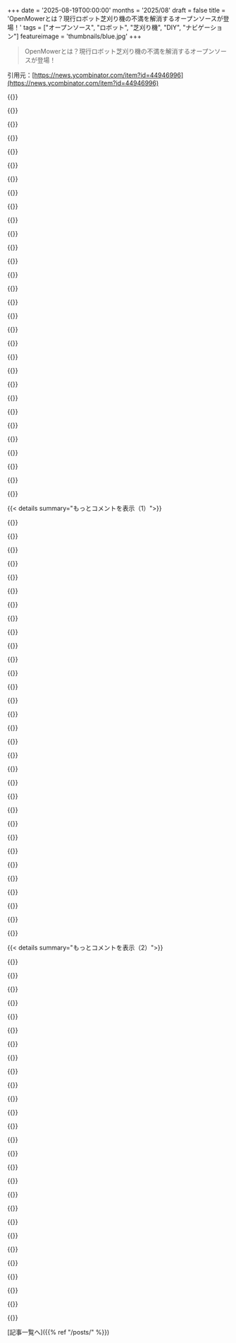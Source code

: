 +++
date = '2025-08-19T00:00:00'
months = '2025/08'
draft = false
title = 'OpenMowerとは？現行ロボット芝刈り機の不満を解消するオープンソースが登場！'
tags = ["オープンソース", "ロボット", "芝刈り機", "DIY", "ナビゲーション"]
featureimage = 'thumbnails/blue.jpg'
+++

> OpenMowerとは？現行ロボット芝刈り機の不満を解消するオープンソースが登場！

引用元：[https://news.ycombinator.com/item?id=44946996](https://news.ycombinator.com/item?id=44946996)




{{<matomeQuote body="最近のロボット芝刈り機はランダム走行なんてほとんどしないよ！俺が買ったEufy E15はGPSなしでカメラでマッピングして、すげー効率的に芝刈りするんだ。<br>OpenMowerがGPSだけだと木の下とかで困るかもね。カメラも組み合わせたらもっと良くなるんじゃない？" userName="albertzeyer" createdAt="2025/08/19 14:03:21" color="#38d3d3">}}




{{<matomeQuote body="俺、Husqvarna使ってるけどめっちゃ満足だよ。ランダム走行だけど、3年間も造園業者いらずで、端と茂みの手入れだけで済んでるんだ。5000sqftのほとんど平らな庭で使ってるよ。" userName="mrbonner" createdAt="2025/08/19 16:50:06" color="#ff5733">}}




{{<matomeQuote body="ワイヤーもGPSも使わないと、簡単に盗まれちゃわないかな？" userName="k7sune" createdAt="2025/08/19 14:56:10" color="">}}




{{<matomeQuote body="俺も盗難のこと考えてたんだ。GPSは絶対必要だね。場所と紐付けとけば、盗まれても動かなくできるし。指定エリア外に出たらテキストで通知する機能も欲しいな。でもバッテリー目的で盗まれる可能性もあるし、なかなか難しい問題だよ。" userName="JoeAltmaier" createdAt="2025/08/19 14:59:26" color="#ff5733">}}




{{<matomeQuote body="GPSって、芝生によくある木の下だと、ちゃんと動かないのが問題だよね。木がある庭が多いから、結局GPS以外に何か必要で、それがあるならGPS自体いらないかもって思うんだ。" userName="bluGill" createdAt="2025/08/19 18:05:21" color="#ff33a1">}}




{{<matomeQuote body="GarminのサイクリングコンピューターみたいなマルチGNSSがあればいいのに。あれ、めっちゃ正確で、道路のどっち側を走ってるかとか、車線のどこにいるかまでわかるんだぜ！" userName="typpilol" createdAt="2025/08/19 22:26:22" color="">}}




{{<matomeQuote body="信号が届かない場所じゃ、マルチGNSSだって役に立たないよ。他の情報を使えばもっと正確になることもあるけど、いつでもってわけじゃないんだ。" userName="bluGill" createdAt="2025/08/19 23:38:58" color="">}}




{{<matomeQuote body="「盗まれたら動かない」なんて、iPhoneみたいな保護レベルにはならないって断言できるね。芝刈り機には工場出荷時リセットボタンが絶対あるよ。" userName="0x457" createdAt="2025/08/19 18:59:01" color="#38d3d3">}}




{{<matomeQuote body="外部と連絡する手段がないと、あまり意味がないよね。一部のメーカーは、セルモジュールつけてSOS送れるようにしてるけど、それには毎月／毎年お金がかかるんだよ。" userName="Kirby64" createdAt="2025/08/20 16:54:27" color="#ff5c5c">}}




{{<matomeQuote body="うちの庭は通りから見えにくい場所にあって、近所の人を信頼してるから、盗難はそんなに問題にならないと思う（願わくばね）。eufyにも追跡目的でオプションのGPSモジュールがあるみたいだけど、ナビゲーションには使われないはず。ただ、詳細はちゃんと確認してないんだ。追跡用のGPSモジュールがオプションで買えるロボットはいくつか見たことがあるよ。" userName="albertzeyer" createdAt="2025/08/19 16:09:12" color="#38d3d3">}}




{{<matomeQuote body="急に小さなLLMと音声シンセサイザーを追加したくなったよ。そうすれば、見知らぬ人が来たら芝刈り機が助けを叫べるじゃん。" userName="joshmarlow" createdAt="2025/08/19 14:58:24" color="">}}




{{<matomeQuote body="ロボット工学三原則の第三原則は「自己防衛！」だね。" userName="jiehong" createdAt="2025/08/19 15:10:38" color="">}}




{{<matomeQuote body="GPSやカメラの代わりに、ローカル測位システムを使うのはどうかな？芝生の周りに、ソーラー給電の小型ビーコンを3つ設置するんだ。" userName="goda90" createdAt="2025/08/19 14:17:29" color="#785bff">}}




{{<matomeQuote body="アンテナ（RTKアンテナ？）を設置するタイプのロボットも見たことあるけど、自分には手間がかかりすぎだったからeufyを選んだんだ。読んだレポートによると、アンテナ付きが必ずしもナビゲーションの精度が良いわけじゃないみたい。むしろ、カメラのみのロボットの方がナビゲーションの問題が一番少なかった印象だよ。" userName="albertzeyer" createdAt="2025/08/19 16:18:24" color="#785bff">}}




{{<matomeQuote body="これは直接GPSは使わないんだよ。GPSだと精度が足りないからね。RTKを使って、基地局から相対的な位置をすごく正確に計算するんだ。" userName="aidenn0" createdAt="2025/08/20 15:32:53" color="#ff5733">}}




{{<matomeQuote body="RTK GPSは、葉っぱが茂った場所の下ではまだ苦戦するよ。やっぱりGPS信号は必要だね。OpenMowerプロジェクトにはデッドレコニング用のアクティブメーターが入ってるけど、すぐにGPSロックに戻らないと、位置精度をあっという間に失ってしまうんだ。" userName="Kirby64" createdAt="2025/08/21 14:59:46" color="#ff33a1">}}




{{<matomeQuote body="君の芝生はどれくらい広くて、ほとんど平らなの？うちの芝生はすごく広くて、片側が傾斜してるから試してみたいんだけど。" userName="codegeek" createdAt="2025/08/19 15:43:56" color="">}}




{{<matomeQuote body="300 m^2くらいかな。eufy E15は最大800 m^2、eufy E18は最大1200 m^2まで対応してるよ。もっと広い芝生用の（高価で大きい）ロボットも見たことがあるな。うちの庭は比較的平らだけど、少し凹凸があるよ。芝生の一部を常に除外するエリアとして簡単にマークできるんだ。" userName="albertzeyer" createdAt="2025/08/19 16:15:32" color="#ff33a1">}}




{{<matomeQuote body="これってValetudo[0]の芝刈り機版って感じ？すごくクールじゃん！ロボット掃除機と芝刈り機でどれくらいコードが共有されてるのか気になるな。<br>[0]: https://valetudo.cloud/" userName="boomskats" createdAt="2025/08/19 09:24:19" color="#38d3d3">}}




{{<matomeQuote body="OpenMowerって知らなかったけど、すごく面白そうだね。7年前のロボット掃除機をこれで「アップグレード」してみようかな。" userName="lxn" createdAt="2025/08/19 09:40:09" color="#ff5c5c">}}




{{<matomeQuote body="Valetudoと違って、OpenMowerは芝刈り機のシャーシとモーターは使うけど、電子機器は全部入れ替えるんだって。" userName="cuu508" createdAt="2025/08/19 10:00:03" color="#ff5733">}}




{{<matomeQuote body="Mowgliプロジェクトは元の芝刈り機のメインボードを再利用するんだって（RPiで強化されるかも）。OpenMowerのデフォルト方式みたいに、メインボードを引っこ抜いて交換するほど洗練されてないみたいだね。" userName="reitanuki" createdAt="2025/08/19 10:14:55" color="#ff33a1">}}




{{<matomeQuote body="リンクありがとう、これすごく役に立つよ。ValetudoとOpenMower、両方すぐに使うことになるかも！ところで、防犯カメラでこれに匹敵するプロジェクトってあるかな？" userName="aswegs8" createdAt="2025/08/19 12:27:36" color="#785bff">}}




{{<matomeQuote body="カメラファームウェアはここを見てね: <br>https://thingino.com<br>https://news.ycombinator.com/item?id=44791984<br>https://openipc.org<br>https://news.ycombinator.com/item?id=44758463<br>NVRはこれ:<br>https://frigate.video<br>https://news.ycombinator.com/item?id=44794508" userName="jonah" createdAt="2025/08/19 15:23:10" color="#785bff">}}




{{<matomeQuote body="防犯カメラに匹敵するものはあるか、だって？それならReoLinkとFrigateだよ。<br>https://frigate.video/" userName="all2" createdAt="2025/08/19 17:39:32" color="#ff5733">}}




{{<matomeQuote body="「現行のロボット芝刈り機はひどい」って記事にあったけど、実はランダム走行でもかなりうまくいくんだよね。境界ワイヤーの設置は大変だけど、一度やれば完璧だし、隣の庭に行ったりしない。ランダム走行も効果的だよ。もっとスマートなロボットで何が改善できるんだろう？<br>境界ワイヤーなしで100%動けば最高だね。あと、子供のおもちゃを壊さないように障害物検出もあればいいな（片付けのモチベーションにもなるけどね！）。" userName="micheljansen" createdAt="2025/08/19 13:49:43" color="#38d3d3">}}




{{<matomeQuote body="Mammotion Yubaを使ってるんだけど、グリッドやライン状に刈られた芝生は本当にかっこいいよ。ロゴだって作れるんだ。ランダム走行よりも見た目もずっといいし、スピードも速いね。" userName="razemio" createdAt="2025/08/19 14:08:56" color="#ff5c5c">}}




{{<matomeQuote body="うちには古いautomower（315xとか）と、navimow x330みたいな新しいボットが混在してるんだ。navimowは”ミニストライプ”にしてくれて綺麗だけど、automowerのランダムパターンだと芝生がちょっと”カーペット”みたいに見えることがあるかな。" userName="ai-christianson" createdAt="2025/08/19 15:36:00" color="#ff5733">}}




{{<matomeQuote body="ソフトウェアの残りのタスクとしては、障害物回避が一番重要みたいだね。位置決めはRTK GPSセンサーを選べるみたいだから、”脱走防止”のためにガイドワイヤーもサポートし続けるのは面白いかも。" userName="zamadatix" createdAt="2025/08/19 14:09:57" color="#45d325">}}




{{<matomeQuote body="ワイヤー式のロボット芝刈り機が良いって言っても、最新世代がダメってわけじゃないよ。俺のMammotion Luba 2はバッチリ動くし、ハードウェアも測位も最高。ソフトは細かい不満もあるけど、全体的にすごいぜ！" userName="foobarian" createdAt="2025/08/19 14:08:21" color="#785bff">}}




{{< details summary="もっとコメントを表示（1）">}}

{{<matomeQuote body="ロボット芝刈り機のブレードはここ見ると分かるよ - https://images.squarespace-cdn.com/content/v1/676d76e61268a4...。Sunseeker X7を使ってるけど、ハードウェアは完璧で、あとはソフトウェア次第って感じ。アプデでどんどん良くなるのは、Elonの車みたいだね。ロボット芝刈り機は人間より優秀だし、夜中の3時に動かして防犯や野生動物の監査にも使えるって、マジで興奮する時代だよ！" userName="aaron695" createdAt="2025/08/19 02:39:19" color="#45d325">}}




{{<matomeQuote body="夜行性のハリネズミとか動物を守るために、夜中にロボット芝刈り機を動かすのはやめてほしいな。" userName="lars_francke" createdAt="2025/08/19 06:25:04" color="">}}




{{<matomeQuote body="動物だけでなく、静かな夜を過ごしたいみんなのためにも、夜中に動かすのはやめてほしいよ。" userName="lukan" createdAt="2025/08/19 08:34:13" color="">}}




{{<matomeQuote body="夜中に動かせるって話だから、もしかして静かなのかな？もしそうじゃないなら、元の投稿者はクレイジーだよな。俺はそう思っちゃうんだけど、どうかな？" userName="alias_neo" createdAt="2025/08/19 08:59:37" color="">}}




{{<matomeQuote body="高回転のものは静かじゃないよ、特に夜はね。ガソリン芝刈り機よりは静かだけど、田舎じゃ昼間でもうるさいと感じる。夜に使ってる人は見たことないし、それには理由があるんだ。元の投稿者はもうシャドウバンされてて、ひどい返信をしてたみたいだよ。" userName="lukan" createdAt="2025/08/19 09:10:37" color="#ff5c5c">}}




{{<matomeQuote body="ハリネズミみたいな野生動物は、ロボット芝刈り機に轢かれて切り刻まれたら、血まみれになって苦しみながら死んでいくことになるよ。素敵な野生動物の監査だね。ハリネズミは絶滅危惧種なんだから、昼間にロボット芝刈り機を動かしてくれよ。こういう想像が嫌なら、ハリネズミ救助で働く人たちのことを考えてみてほしい。" userName="lionkor" createdAt="2025/08/19 07:47:48" color="#45d325">}}




{{<matomeQuote body="モデルによるんじゃないかな。俺のは10メートル以上離れたら、もう聞こえないくらい静かだよ。" userName="phito" createdAt="2025/08/19 09:43:47" color="">}}




{{<matomeQuote body="電気モーターって、RPMが高くてもデシベルは低くできるんだ。完全に静かじゃないけど、25フィート（約7.6メートル）くらい離れれば、ほとんど聞こえなくなるくらい静かだよ。" userName="infecto" createdAt="2025/08/19 12:23:13" color="#45d325">}}




{{<matomeQuote body="うん、夜中の芝刈り機はひどいアイデアだね。この前、隣の家の煙探知機が電池切れで鳴ってるのが聞こえて、翌日電池を換えに行ってあげたんだ。あと、「showdead」設定なんて知らなかったよ、教えてくれてありがとう。" userName="alias_neo" createdAt="2025/08/19 09:23:30" color="">}}




{{<matomeQuote body="芝生の大部分を自然な景観に変えて、レクリエーションに使う部分だけを芝刈りする方がずっといいよね。" userName="goda90" createdAt="2025/08/19 14:22:12" color="">}}




{{<matomeQuote body="電動芝刈り機（ロボットじゃないけど）を使ってるんだけど、ガソリン式とそんなに音量が変わらないんだよね。エンジンの音はしないけど、ブレードが芝を刈る音が大半の騒音になってる。だからロボット芝刈り機を夜中に動かすのはあんまり良くないと思うよ。" userName="bigstrat2003" createdAt="2025/08/19 14:36:03" color="#785bff">}}




{{<matomeQuote body="chrip！YouTubeやTikTokの動画で、そういう生活をしてる人が増えてるって発見があるんだよな。" userName="SV_BubbleTime" createdAt="2025/08/19 14:42:10" color="">}}




{{<matomeQuote body="夜中？それは疑わしいな。日中なら、通常の環境音レベルでなら可能かもね。" userName="lukan" createdAt="2025/08/19 09:47:08" color="">}}




{{<matomeQuote body="ある程度経つと、脳がそのビーコン音を完全に無視するようになるよ。もしそもそもその音に気づくならね。トラックのバック音も、どこにいるか聞こえなくならないようにホワイトノイズ（または他の色のノイズ）を出すものに置き換えられてるのと似た理由だよ。これは体験しないと信じられないけどね。" userName="extraduder_ire" createdAt="2025/08/19 18:50:17" color="#785bff">}}




{{<matomeQuote body="＞夜中に使ってる人を見たことないって言うけど…いつまで確認してたの？朝5時に設定して、起きる前に終わらせるっていうのはアリだと思うよ。" userName="PunchyHamster" createdAt="2025/08/19 13:58:45" color="">}}




{{<matomeQuote body="それは同意できないな（SA650BベースのOpenMowerを自分で作ったんだけど）。田舎の地域だと、夜中でも10mくらい離れたら聞こえないよ。<br>午後の作業が終わる時以外は夜中に動かさないけどね。" userName="reitanuki" createdAt="2025/08/19 10:12:20" color="#ff5733">}}




{{<matomeQuote body="ちょっと頑丈になったロボット掃除機みたいなものにしては、まだ価格が高すぎるよ。その値段なら中古車が買えて、信頼性を上げるのにも十分な予算が残るくらいだ。安価なモデルの品質も良くない。Einhell（ヨーロッパのDeWaltみたいな電動工具ブランド）のを2台買ったけど、両方ともモーター故障で返品したよ。交換モーターは150ユーロで、バッテリーなしの400ユーロのロボット用だった。（18Vの工具バッテリーが使えるのが魅力だったんだけどね、簡単に交換できるから。）" userName="fy20" createdAt="2025/08/19 06:07:35" color="#ff33a1">}}




{{<matomeQuote body="最新のカミソリブレード式ロボット芝刈り機はほとんど聞こえないよ。Segwayは58 dBAと主張してる。都市部（こういう小型ロボット芝刈り機は小さな都市の芝生向けだけど）だと、背景騒音レベルもそれくらいになる。隣に立ってれば少し聞こえるかもしれないけど、フェンスとか隣人との距離があれば誰も迷惑しないんじゃないかな。" userName="Kirby64" createdAt="2025/08/20 17:08:00" color="#ff5733">}}




{{<matomeQuote body="ハリネズミって、自分に向かってくるうるさいものも無視するの？" userName="PunchyHamster" createdAt="2025/08/19 13:59:39" color="">}}




{{<matomeQuote body="住んでる場所やどんな生き物、昆虫がいるかで大きく変わるよ。自然な景観は大好きだけど、ただ芝生を伸ばしっぱなしにするのは違うんだよね。" userName="SV_BubbleTime" createdAt="2025/08/19 14:40:38" color="">}}




{{<matomeQuote body="そうだね、でも人間にとって静かでも、ハリネズミにとっては全然違うかもってこと忘れないで。地面を伝わる振動とか、人間目線じゃ気づかないことが、野生動物を混乱させるって意外と多いんだよね。" userName="wrasee" createdAt="2025/08/19 13:49:15" color="#45d325">}}




{{<matomeQuote body="ていうか、この芝刈り機ってどれくらい速いの？動物をひき殺すほど速いとは思えないんだけど。" userName="wing-_-nuts" createdAt="2025/08/19 16:04:44" color="">}}




{{<matomeQuote body="モデルによるだろうけど、うちのはMammotion Luba 2で、すごく静かだよ。夜中に動かさないのは、ヘッドライトがかなり明るいから。隣の家に影とか光の影響が出ちゃうかもって心配で、小さい子どもがいるの知ってるからね。" userName="foobarian" createdAt="2025/08/19 14:19:39" color="#ff33a1">}}




{{<matomeQuote body="良い考えだけど、結局動物は殺しちゃうんだよね。俺は48インチの乗用芝刈り機で田舎に住んでるけど、最初は小動物を心配してた。でも、どんなに頑張っても何匹かは死んじゃうって気づいたんだ。芝生は伸びてから刈るし、自然な環境だから小動物がたくさん住んでる。ウサギをひいたのは一回だけ覚えてるけど、見えないところでどれくらい死んでるか。子鹿じゃないだけマシかな。赤ちゃん鹿は、コンバインに引き寄せられるみたいだからね。" userName="HeyLaughingBoy" createdAt="2025/08/19 21:03:45" color="#ff33a1">}}




{{<matomeQuote body="朝5時に、隣の人が何か道具使ってる音で起こされたことないの？" userName="nemomarx" createdAt="2025/08/19 14:21:22" color="">}}




{{<matomeQuote body="「ただ伸ばしっぱなしにしろ」とは言ってないよ。レクリエーションに使う部分以外は自然な景観に変えようってこと。多くの場所で、例えば前庭なんてほとんど使わないでしょ。そこを自然な景観にしたら、実際に何を植えるかにもよるけど、年に1回以下しか芝刈りしなくて済むかもしれないよ。" userName="goda90" createdAt="2025/08/19 14:53:13" color="">}}




{{<matomeQuote body="もしかして、あなたの特定のモデルの話？俺はMakitaの電動芝刈り機を使ってるけど、全然違うよ。すごくリラックスできるし、耳栓なしで芝刈りしてるんだ。どのくらい音が届くかテストしたけど、隣近所の人は誰も聞こえないみたい。一方で、周りの隣人や何区画も離れたところから、ガソリン芝刈り機の音が聞こえてくるんだよね。" userName="lowkj" createdAt="2025/08/20 13:23:37" color="#ff5c5c">}}




{{<matomeQuote body="これは情報不足だよ。うちのNavimowはほとんど音が出ないんだ。草を刈る時にカチカチッとかプツプツッて音が少しするだけ。機械の部品が全然違ってて、ヘリコプターみたいなブレードじゃなくて、縁にカミソリの刃がついた静かなソリッドディスクなんだ。" userName="arcticfox" createdAt="2025/08/19 16:56:45" color="#45d325">}}




{{<matomeQuote body="超静音の新しい世代の芝刈り機があるのか、それとも俺たちの聴力レベルが全然違うのか、どっちかだな。追記:でも、俺は周りを歩いてて感じる芝刈り機の音しか知らないからね。自分では持ってないし、そのモデル番号も調べてないんだ。もしかしたら調べてみるかも。" userName="lukan" createdAt="2025/08/19 10:48:12" color="">}}




{{<matomeQuote body="脅かされた時に隠れたり動かない動物が心配って話だろ。ウサギを追いかけるわけじゃなくてさ。それに、動物たちは騒音に慣れていくうちに怪我することもあるだろうし。" userName="eightys3v3n" createdAt="2025/08/19 20:46:28" color="">}}

{{</details>}}




{{< details summary="もっとコメントを表示（2）">}}

{{<matomeQuote body="これ、ハードウェアのプロジェクトだったら良かったのに。今の乗用芝刈り機は品質も価格もひどい。俺も2台壊れて、1台は配線が燃えるし、もう1台は数十年使われてる最悪なエンジンで年に数回ぶっ壊れる。新品も中古も信じられないくらい高いんだ。だから、Ryobiの電動芝刈り機からモーターを回収して、既存の乗用芝刈り機をフル電動化することにしたんだ。Ryobiの40Vバッテリーを再利用できるから、バッテリーシステムを自作する必要がないのがマジでいい。こういうちゃんと設計されたプロジェクトが出てきたら最高なんだけどね。eBayでモーターが約50ドル、コントローラーも同じくらいで手に入るし、可能性はすごいあると思うよ。" userName="IgorPartola" createdAt="2025/08/19 05:07:59" color="#ff33a1">}}




{{<matomeQuote body="最新の技術部品とUS製10年保証バッテリー、バイオ複合材を使って、John Deere Gatorを凌駕する電動UTVをゼロから設計したんだ。NEVの特例措置は面白いね。RCカーをスケールアップする方法を学んだから、LincolnやTeslaがEVだからといって色んなものを詰め込む考え方とは違う。EVはシンプルに使うのが一番だよ。" userName="6stringmerc" createdAt="2025/08/19 14:26:42" color="">}}




{{<matomeQuote body="もし情報がオンラインにあるなら、もっと詳しく聞きたいな。うちの乗用芝刈り機とガーデントラクターが壊れないから、電動芝刈り機はしばらく諦めてるんだ。修理できる限り古いものを使いたいしね。でも、Honda Foremanより静かな電動UTVを作るのはすごく興味あるよ。" userName="HeyLaughingBoy" createdAt="2025/08/19 21:10:29" color="">}}




{{<matomeQuote body="新品も中古も価格が高すぎるってことはさ、発表されてるインフレ率って間違ってんじゃないの？こんな事例がいくつあれば、その仮説を立てられるんだろうね。" userName="vdupras" createdAt="2025/08/19 12:21:28" color="">}}




{{<matomeQuote body="芝刈り機みたいな一部の商品だけじゃなくて、食料、住宅、エネルギー、教育、医療みたいにみんなが大量に買うものを見ないとインフレは判断できないよ。(ところで、君の数字が正しいかどうかも分からないし、どこの国にいるのかも知らないけどね。)" userName="marcosdumay" createdAt="2025/08/19 13:59:47" color="">}}




{{<matomeQuote body="インフレって測り方が色々あるんだよね。絶対値じゃなくて、たくさんの商品の平均値みたいなもんだよ。色々な証券の組み合わせがあるインデックスファンドみたいな感じだね。" userName="IgorPartola" createdAt="2025/08/19 17:19:03" color="">}}




{{<matomeQuote body="価格の高さも問題だけど、Briggs & Strattonのエンジン設計が本当にひどいんだよ。ガバナーとオイルポンプが一体で壊れやすいし、圧縮開放機構も貧弱で金属片が飛散する。カムシャフトの構造も粗悪で、ヘッドガスケットもすぐにダメになる。ロッカーアームも常に調整が必要で、今の小型乗用芝刈り機市場はクソ。GreenworksやRyobiの電動機はいいけど5,000ドルもするし、ガソリンに比べてバッテリーのエネルギー密度が低すぎるのが課題だね。<br>画像リンク: https://www.lawnmowerpros.com/prodimages/691968.jpg, https://www.briggsbits.co.uk/acatalog/84005207.3.jpeg, https://www.lsengineers.co.uk/media/catalog/product/cache/21..." userName="IgorPartola" createdAt="2025/08/19 17:58:03" color="#ff33a1">}}




{{<matomeQuote body="このデザインって新しいの？うちの40年前のMurrayガーデントラクター、冬はかかりにくいけど全然壊れる気配ないんだよね。18hp 2気筒 Briggs 4ストロークエンジンなんだけどさ。" userName="HeyLaughingBoy" createdAt="2025/08/19 21:15:05" color="#38d3d3">}}




{{<matomeQuote body="これはIntekシングルシリンダー500ccで、16-18hpらしいね。新しいデザインなんだろうけど、そこまで最新じゃないと思う。Vツインはもっと壊れにくいらしいけど、分解してないからわかんないや。でもVツインは配線不良で火事になるって噂もあるんだよね。" userName="IgorPartola" createdAt="2025/08/19 21:47:58" color="#ff5c5c">}}




{{<matomeQuote body="もし投稿者がUSAの人なら、インフレだけじゃなくてTrump Tariffsも影響してるんじゃないかな？" userName="Mumps" createdAt="2025/08/19 13:41:12" color="">}}




{{<matomeQuote body="うん、USAに住んでるよ。インフレは物価全体の上がることだから、関税もその一因だよね。どれくらいかはわかんないけど、この件では結構影響してる気がするな。" userName="IgorPartola" createdAt="2025/08/19 17:17:19" color="">}}




{{<matomeQuote body="「新しい挑戦を探してる」って？じゃあ芝刈り機を改造して道路脇のゴミを自動で拾うようにして、Caltransに売ってくれよ。dot.ca.govを見てみてくれ！" userName="sema4hacker" createdAt="2025/08/19 01:32:58" color="#785bff">}}




{{<matomeQuote body="タイトルを読んで思い出したけど、90年代にうちの近所の人たちは自作で芝刈り機作ってたんだ。父がスクラップと洗濯機のモーター、ベビーカーの車輪で作ったんだよ。オープンソースみたいな感じで、みんな真似したり手伝ったりしてたな。結構長く使えてたんだよ :)" userName="paffdragon" createdAt="2025/08/19 03:57:09" color="#45d325">}}




{{<matomeQuote body="うちの叔父さん、何年も半DIYの芝刈り機使ってたんだ。壊れたエンジンを古い電動ドリルに替えてたんだけど、それでちゃんと動いてたよ。" userName="jabl" createdAt="2025/08/19 06:04:28" color="">}}




{{<matomeQuote body="近所の人、太陽光発電で排気ガスゼロ、自動で肥料まいて生物多様性も高める自律型芝刈りロボットを何台も持ってるんだ。彼はそれを「tortoises」って呼んでるよ。" userName="coryodaniel" createdAt="2025/08/19 13:08:04" color="#ff33a1">}}




{{<matomeQuote body="これ楽しいプロジェクトだよね。数年前、プッシュリールモアを自律制御できるように改造したんだ。一般的なロボット芝刈り機よりは安全じゃないけど、Lidarを選んでベースアンテナも要らなかった。週1で動かすだけで、カット品質が最高なんだ。" userName="conductr" createdAt="2025/08/19 04:36:12" color="#ff33a1">}}




{{<matomeQuote body="芝刈り機の写真とかビデオ、共有してくれない？俺、プッシュリールモアをキットなしで電動化したんだけど、自律化を目指して、駆動輪用に高トルク低速モーターを導入しようかと思ってるんだ。君の経験、ぜひ見たいな！" userName="skewbone" createdAt="2025/08/19 12:15:19" color="#38d3d3">}}




{{<matomeQuote body="自宅用にOpenMower作ったけど、部品調達の店が閉まっちゃった。シャーシはVスロットアルミフレームで組んで、ハブモーターやバッテリーはAmazonとかAliexpressで買ったよ。マイコンはArduino Megaで、ケースはひっくり返したRubbermaidコンテナを使ったんだ。<br>あとは芝刈り部分をどう取り付けるかだけ考えれば、他の乗り物を作るのと同じさ。" userName="conductr" createdAt="2025/08/19 13:44:36" color="#785bff">}}




{{<matomeQuote body="簡単に聞こえたらごめんね。YouTubeで学んだことを自分のニーズに合わせて応用しただけなんだ。俺みたいな金融畑の人間でもできたから、みんなにも希望はあるよ :)<br>確かに俺はいくつかロボット作ってたから楽だったけど、初めてなら半年かかるかもね。メーカー気分が好きならいいけど、基本的には買った方がいいよ。" userName="conductr" createdAt="2025/08/20 12:57:41" color="">}}




{{<matomeQuote body="アメリカで1400平方メートルの芝生をOpenMowerで管理してるよ。何でも聞いてね。(PS. 興味があるなら、ドキュメントやGitHubページを読むだけじゃなく、Discordに行った方がいいよ。そっちが一番活発だからね！)" userName="jeremysalwen" createdAt="2025/08/19 07:12:59" color="">}}




{{<matomeQuote body="記事に障害物回避がないって書いてあるけど、どうやって障害物に対応してるの？せめてぶつかったことを検知するセンサーはあるのかな？これが一番心配だよ。<br>あと、どれくらい使ってて、どれくらい使えない期間があった？" userName="wickedsight" createdAt="2025/08/19 13:21:31" color="#ff33a1">}}




{{<matomeQuote body="障害物回避はないけど、よくスタックするのを認識して、次の目的地を飛ばすことで、回避してるように見えることもあるよ。新しい機能でスタックしたらまずバックするようになった。<br>これはハッキング可能なROSシステムだから、みんなセンサーを加えて障害物回避を実現してるね。公式サポートはないけど。<br>この夏と去年の夏に使ってるけど、使えない時間ってよりは、スタックして助けが必要なことが多いかな。でもうちの庭は一番難しいOpenMowerユーザーだと思うよ。" userName="jeremysalwen" createdAt="2025/08/19 13:49:14" color="#45d325">}}




{{<matomeQuote body="アメリカでOpenMowerに必要なハードウェアを手に入れるのって、どれくらい大変だった？なんか難しそうだし、高くつきそうだよね。" userName="zeroping" createdAt="2025/08/19 12:40:52" color="">}}




{{<matomeQuote body="Yardforce500はUSAでは手に入りにくいけど、ヨーロッパだとすごく安いんだ。ドイツから転送サービス使って、本体が$208、転送費が$135だったよ。費用は全部このスプレッドシートにまとめてあるから見てみてね！<br>URL: https://docs.google.com/spreadsheets/d/1BV8VCtqTer8iodXvyRd1..." userName="jeremysalwen" createdAt="2025/08/19 13:43:01" color="#785bff">}}




{{<matomeQuote body="プロジェクトを始めてから、OpenMowerが『ちゃんと動いてる！』って感じられるようになるまで、どれくらいの時間がかかった？" userName="napo" createdAt="2025/08/19 07:20:54" color="">}}




{{<matomeQuote body="具体的な期間は言いにくいな。2023年秋に『動いた』けど、実用じゃなかった。2024年夏に実用になったけど、手助けとアップグレードが常に必要だったよ。今年はほとんど任せられるようになったけど、まだ頻繁に助けが必要。でも自分でやるよりは全然楽だね。<br>うちの庭はOpenMowerにとって一番難しい場所だよ。バーモント州で、急斜面、凸凹、GPS不良、雨が多い。庭も広くて複雑。簡単な使い方ならもっと早くうまくいっただろうね。Mowgliビルドを選んだのも複雑さの原因だよ。" userName="jeremysalwen" createdAt="2025/08/19 07:50:41" color="#785bff">}}

{{</details>}}



[記事一覧へ]({{% ref "/posts/" %}})
